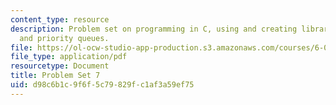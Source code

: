 ```yaml
---
content_type: resource
description: Problem set on programming in C, using and creating libraries, B-trees,
  and priority queues.
file: https://ol-ocw-studio-app-production.s3.amazonaws.com/courses/6-087-practical-programming-in-c-january-iap-2010/d98c6b1c9f6f5c79829fc1af3a59ef75_MIT6_087IAP10_assn07.pdf
file_type: application/pdf
resourcetype: Document
title: Problem Set 7
uid: d98c6b1c-9f6f-5c79-829f-c1af3a59ef75
---
```

